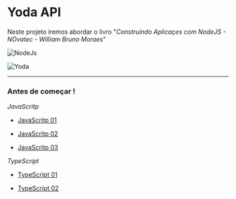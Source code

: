# Yoda API
Neste projeto iremos abordar o livro "*Construindo Aplicaçes com NodeJS - NOvatec - William Bruno Moraes*"

![NodeJs](https://cdn.pixabay.com/photo/2015/04/23/17/41/node-js-736399_960_720.png)

![Yoda](https://i.ytimg.com/vi/U5B71d1OR_M/maxresdefault.jpg)


---

### Antes de começar !

*JavaScritp*

 - [JavaScritp 01](https://cursos.alura.com.br/course/javascript-es6-orientacao-a-objetos-parte-1)

 - [JavaScritp 02](https://cursos.alura.com.br/course/javascript-es6-orientacao-a-objetos-parte-2)

 - [JavaScritp 03](https://cursos.alura.com.br/course/javascript-es6-orientacao-a-objetos-parte-3)


*TypeScript*

 - [TypeScript 01](https://cursos.alura.com.br/course/typescript-parte1)

 - [TypeScript 02](https://cursos.alura.com.br/course/typescript-parte2)
 
 
